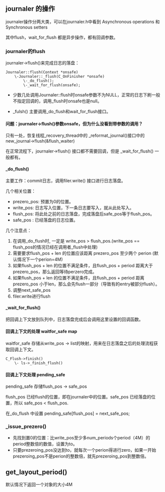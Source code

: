 ## journaler 的操作

journaler操作分两大类，可以在journaler.h中看到 Asynchronous operations 和 Synchronous setters

其中flush，wait_for_flush 都是异步操作，都有回调参数。

### journaler的flush 

journaler->flush()来完成日志的落盘：

    Journaler::flush(Context *onsafe)
        \-Journaler::_flush(C_OnFinisher *onsafe)
            \-_do_flush();
            \-_wait_for_flush(onsafe);
    

* 少数几处调用Journaler::flush时onsafe参数不为NULL，正常的日志下刷一般不指定回调的，调用_flush时onsafe也是null。

* _fulsh() 主要调用_do_flush和wait_for_flush接口。

#### 问题：journaler->flush()参数onsafe，但为什么没看到带参数的调用？

只有一处，恢复线程_recovery_thread中的 _reformat_journal()接口中的 new_journal->flush(&flush_waiter)

在正常流程下，journaler->flush() 接口都不需要回调，但是 _wait_for_flush() 一般都有。

#### _do_flush()

主要工作：commit日志，调用filer.write() 接口进行日志落盘。

几个相关位置：

* prezero_pos: 预置为0的位置。
* write_pos: 日志写入位置，下一条日志要写入，就从此处写入。
* flush_pos: 将此处之前的日志落盘，完成落盘后safe_pos等于flush_pos。
* safe_pos : 已经落盘的日志位置。

几个注意点：

1. 在调用_do_flush时, 一定是 write_pos > flush_pos.(write_pos == flush_pos的情况已经在调用者_flush中处理)
2. 需要要求flush_pos + len 的位置应该距离 prezero_pos 至少两个 perion (默认情况下一个perion=4M)
3. 如果flush_pos + len 的位置不满足条件，且flush_pos + period 距离大于 prezero_pos，那么返回等待perzero完成。
4. 如果flush_pos + len 的位置不满足条件，且flush_pos + period 距离 prezero_pos 小于len，那么会先flush一部分（导致有的entry被部分flush）。
5. 调整next_safe_pos
6. filer.write进行flush

#### _wait_for_flush()

把回调上下文放到队列中，日志落盘完成后会调用这里设置的回调函数。

#### 回调上下文的处理 waitfor_safe map

waitfor_safe 存储从write_pos -> list<context>的映射，用来在日志落盘之后的处理流程获取回调上下文。

    C_Flush->finish()
        \- ls->_finish_flush()


#### 回调上下文处理 pending_safe 

pending_safe 存储flush_pos -> safe_pos

flush_pos 已经flush的位置，即在journaler中的位置。safe_pos 已经落盘的位置，所以 safe_pos < flush_pos.

在_do_flush 中设置 pending_safe[flush_pos] = next_safe_pos;

### _issue_prezero()

* 先找到置0的位置：比write_pos至少多num_periods个period（4M）的period整数倍的数值，设置为to。
* 只要prezeroing_pos没达到to，就每次一个perion得进行zero，如果一开始prezeroing_pos不是perion的整数倍，就先prezeroing_pos到整数倍。

## get_layout_period()

默认情况下返回一个对象的大小4M
